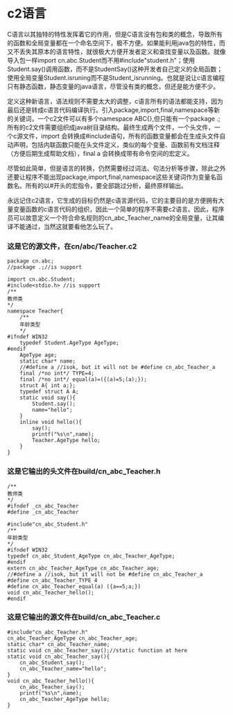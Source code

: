 # c2语言

C语言以其独特的特性发挥着它的作用，但是C语言没有包和类的概念，导致所有的函数和全局变量都在一个命名空间下，极不方便。如果能利用java包的特性，而又不丢失其原本的语言特性，就很极大方便开发者定义和查找变量以及函数。就像导入包一样import cn.abc.Student而不用#include"student.h"；使用Student.say()调用函数，而不是StudentSay()这种开发者自己定义的全局函数；使用全局变量Student.isruning而不是Student_isrunning。也就是说让c语言编程只有静态函数，静态变量的java语言，尽管没有类的概念，但还是能方便不少。

定义这种新语言，语法规则不需要太大的调整，c语言所有的语法都能支持，因为最后还是转成c语言代码编译执行。引入package,import,final,namespace等新的关键词，一个c2文件可以有多个namespace ABC{},但只能有一个package .;所有的c2文件需要组织成java树目录结构。最终生成两个文件，一个头文件，一个c源文件，import 会转换成#include语句，所有的函数变量都会在生成头文件自动声明，包括内联函数只能在头文件定义，类似的每个变量、函数前有文档注释（方便后期生成帮助文档），final a 会转换成带有命令空间的宏定义。

尽管如此简单，但是语言的转换，仍然需要经过词法、句法分析等步骤，除此之外还要让程序不能出现package,import,final,namespace这些关键词作为变量名函数名。所有的以#开头的宏指令，要全部跳过分析，最终原样输出。

永远记住c2语言，它生成的目标仍然是c语言源代码，它的主要目的是方便拥有大量变量函数的c语言代码的组织，因此一个简单的程序不需要c2语言。因此，程序员可以故意定义一个符合命名规则的cn_abc_Teacher_name的全局变量，让其编译不能通过，当然这就要看他怎么玩了。

### 这是它的源文件，在cn/abc/Teacher.c2
```
package cn.abc;
//package .;//is support

import cn.abc.Student;
#include<stdio.h> //is support
/**
教师类
*/
namespace Teacher{
	/**
	年龄类型
	*/
#ifndef WIN32
	typedef Student.AgeType AgeType;
#endif
	AgeType age;
	static char* name;
	//#define a //isok, but it will not be #define cn_abc_Teacher_a
	final /*no int*/ TYPE=4;
	final /*no int*/ equal(a)=({(a)=5;(a);});
	struct A{ int a;};
	typedef struct A A;
	static void say(){
		Student.say();
		name="hello";
	}
	inline void hello(){
		say();
		printf("%s\n",name);
		Teacher.AgeType hello;
	}
}
```
### 这是它输出的头文件在build/cn_abc_Teacher.h
```
/**
教师类
*/
#ifndef _cn_abc_Teacher
#define _cn_abc_Teacher

#include"cn_abc_Student.h"
/**
年龄类型
*/
#ifndef WIN32
typedef cn_abc_Student_AgeType cn_abc_Teacher_AgeType;
#endif
extern cn_abc_Teacher_AgeType cn_abc_Teacher_age;
//#define a //isok, but it will not be #define cn_abc_Teacher_a
#define cn_abc_Teacher_TYPE 4
#define cn_abc_Teacher_equal(a) ({a==5;a;})
void cn_abc_Teacher_hello();
#endif

```
### 这是它输出的源文件在build/cn_abc_Teacher.c
```
#include"cn_abc_Teacher.h"
cn_abc_Teacher_AgeType cn_abc_Teacher_age;
static char* cn_abc_Teacher_name;
static void cn_abc_Teacher_say();//static function at here
static void cn_abc_Teacher_say(){
	cn_abc_Student_say();
	cn_abc_Teacher_name="hello";
}
void cn_abc_Teacher_hello(){
	cn_abc_Teacher_say();
	printf("%s\n",name);
	cn_abc_Teacher_AgeType hello;
}
```
